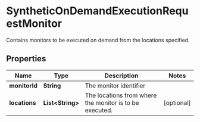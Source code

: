 

# SyntheticOnDemandExecutionRequestMonitor

Contains monitors to be executed on demand from the locations specified.

## Properties

| Name | Type | Description | Notes |
|------------ | ------------- | ------------- | -------------|
|**monitorId** | **String** | The monitor identifier |  |
|**locations** | **List&lt;String&gt;** | The locations from where the monitor is to be executed. |  [optional] |



